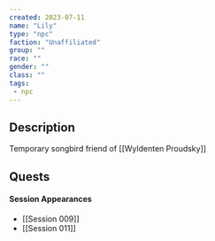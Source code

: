 ```yaml
---
created: 2023-07-11
name: "Lily"
type: "npc"
faction: "Unaffiliated"
group: ""
race: ""
gender: ""
class: ""
tags:
 - npc
---
```

## Description

Temporary songbird friend of [[Wyldenten Proudsky]]

## Quests
<!-- QueryToSerialize: TASK FROM "TTRPG/Drakkenheim/Quests" WHERE !completed AND contains(outlinks, [[Lily]]) -->

#### Session Appearances
<!-- QueryToSerialize: LIST FROM [[Lily]] WHERE file.folder = "TTRPG/Drakkenheim/Sessions" -->
<!-- SerializedQuery: LIST FROM [[Lily]] WHERE file.folder = "TTRPG/Drakkenheim/Sessions" -->
- [[Session 009]]
- [[Session 011]]
<!-- SerializedQuery END -->



